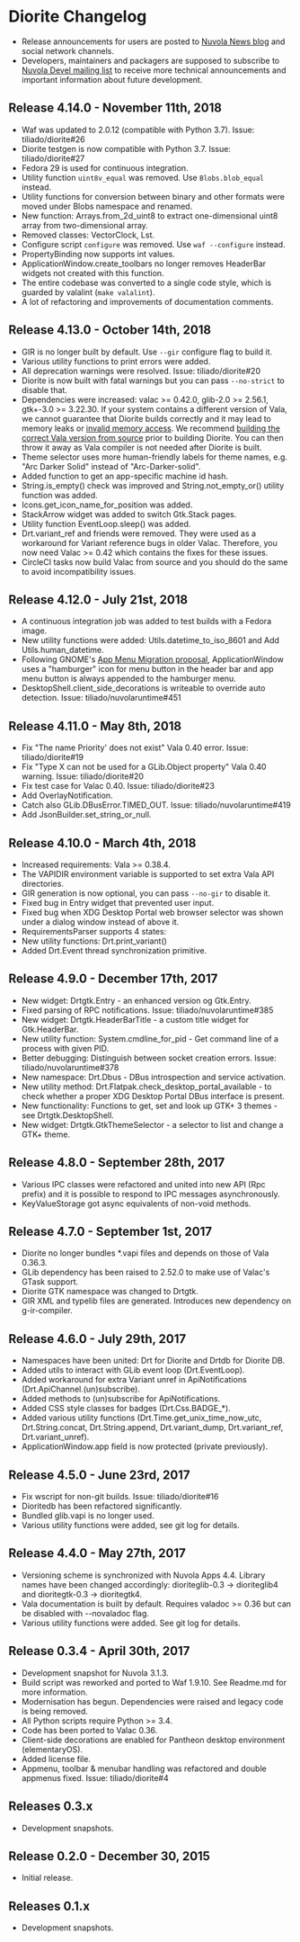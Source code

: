 Diorite Changelog
=================

 * Release announcements for users are posted to [Nuvola News blog](https://medium.com/nuvola-news)
   and social network channels.
 * Developers, maintainers and packagers are supposed to subscribe to
   [Nuvola Devel mailing list](https://groups.google.com/d/forum/nuvola-player-devel)
   to receive more technical announcements and important information about future development.

Release 4.14.0 - November 11th, 2018
------------------------------------

* Waf was updated to 2.0.12 (compatible with Python 3.7). Issue: tiliado/diorite#26
* Diorite testgen is now compatible with Python 3.7. Issue: tiliado/diorite#27
* Fedora 29 is used for continuous integration.
* Utility function `uint8v_equal` was removed. Use `Blobs.blob_equal` instead.
* Utility functions for conversion between binary and other formats were moved under Blobs namespace and renamed.
* New function: Arrays.from_2d_uint8 to extract one-dimensional uint8 array from two-dimensional array.
* Removed classes: VectorClock, Lst.
* Configure script `configure` was removed. Use `waf --configure` instead.
* PropertyBinding now supports int values.
* ApplicationWindow.create_toolbars no longer removes HeaderBar widgets not created with this function.
* The entire codebase was converted to a single code style, which is guarded by valalint (`make valalint`).
* A lot of refactoring and improvements of documentation comments.

Release 4.13.0 - October 14th, 2018
-----------------------------------

* GIR is no longer built by default. Use `--gir` configure flag to build it.
* Various utility functions to print errors were added.
* All deprecation warnings were resolved. Issue: tiliado/diorite#20
* Diorite is now built with fatal warnings but you can pass `--no-strict` to disable that.
* Dependencies were increased: valac >= 0.42.0, glib-2.0 >= 2.56.1, gtk+-3.0 >= 3.22.30.
  If your system contains a different version of Vala, we cannot guarantee that Diorite builds correctly and it
  may lead to memory leaks or [invalid memory access](https://github.com/tiliado/nuvolaruntime/issues/464).
  We recommend [building the correct Vala version from source](https://github.com/tiliado/diorite/commit/d56e4cf528237492cf30608d00fc6cd416e11437)
  prior to building Diorite. You can then throw it away as Vala compiler is not needed after Diorite is built.
* Theme selector uses more human-friendly labels for theme names, e.g. "Arc Darker Solid" instead of "Arc-Darker-solid".
* Added function to get an app-specific machine id hash.
* String.is_empty() check was improved and String.not_empty_or() utility function was added.
* Icons.get_icon_name_for_position was added.
* StackArrow widget was added to switch Gtk.Stack pages.
* Utility function EventLoop.sleep() was added.
* Drt.variant_ref and friends were removed. They were used as a workaround for Variant reference bugs in older Valac.
  Therefore, you now need Valac >= 0.42 which contains the fixes for these issues.
* CircleCI tasks now build Valac from source and you should do the same to avoid incompatibility issues.

Release 4.12.0 - July 21st, 2018
--------------------------------

* A continuous integration job was added to test builds with a Fedora image.
* New utility functions were added: Utils.datetime_to_iso_8601 and Add Utils.human_datetime.
* Following GNOME's [App Menu Migration proposal](https://wiki.gnome.org/Design/Whiteboards/AppMenuMigration),
  ApplicationWindow uses a "hamburger" icon for menu button in the header bar and app menu button is always appended to
  the hamburger menu.
* DesktopShell.client_side_decorations is writeable to override auto detection. Issue: tiliado/nuvolaruntime#451

Release 4.11.0 - May 8th, 2018
------------------------------

* Fix "The name Priority' does not exist" Vala 0.40 error. Issue: tiliado/diorite#19
* Fix "Type X can not be used for a GLib.Object property" Vala 0.40 warning. Issue: tiliado/diorite#20
* Fix test case for Valac 0.40. Issue: tiliado/diorite#23
* Add OverlayNotification.
* Catch also GLib.DBusError.TIMED_OUT. Issue: tiliado/nuvolaruntime#419
* Add JsonBuilder.set_string_or_null.


Release 4.10.0 - March 4th, 2018
--------------------------------

* Increased requirements: Vala >= 0.38.4.
* The VAPIDIR environment variable is supported to set extra Vala API directories.
* GIR generation is now optional, you can pass `--no-gir` to disable it.
* Fixed bug in Entry widget that prevented user input.
* Fixed bug when XDG Desktop Portal web browser selector was shown under a dialog window instead of above it.
* RequirementsParser supports 4 states:
* New utility functions: Drt.print_variant()
* Added Drt.Event thread synchronization primitive.

Release 4.9.0 - December 17th, 2017
-------------------------------

  * New widget: Drtgtk.Entry - an enhanced version og Gtk.Entry.
  * Fixed parsing of RPC notifications. Issue: tiliado/nuvolaruntime#385
  * New widget: Drtgtk.HeaderBarTitle - a custom title widget for Gtk.HeaderBar.
  * New utility function: System.cmdline_for_pid - Get command line of a process with given PID.
  * Better debugging: Distinguish between socket creation errors. Issue: tiliado/nuvolaruntime#378
  * New namespace: Drt.Dbus -  DBus introspection and service activation.
  * New utility method: Drt.Flatpak.check_desktop_portal_available - to check whether a proper XDG Desktop Portal
    DBus interface is present.
  * New functionality: Functions to get, set and look up GTK+ 3 themes - see Drtgtk.DesktopShell.
  * New widget: Drtgtk.GtkThemeSelector - a selector to list and change a GTK+ theme.

Release 4.8.0 - September 28th, 2017
--------------------------------

  * Various IPC classes were refactored and united into new API (Rpc prefix) and it is possible to respond
    to IPC messages asynchronously.
  * KeyValueStorage got async equivalents of non-void methods.

Release 4.7.0 - September 1st, 2017
--------------------------------

  * Diorite no longer bundles *.vapi files and depends on those of Vala 0.36.3.
  * GLib dependency has been raised to 2.52.0 to make use of Valac's GTask support.
  * Diorite GTK namespace was changed to Drtgtk.
  * GIR XML and typelib files are generated. Introduces new dependency on g-ir-compiler.

Release 4.6.0 - July 29th, 2017
-------------------------------

  * Namespaces have been united: Drt for Diorite and Drtdb for Diorite DB.
  * Added utils to interact with GLib event loop (Drt.EventLoop).
  * Added workaround for extra Variant unref in ApiNotifications (Drt.ApiChannel.(un)subscribe).
  * Added methods to (un)subscribe for ApiNotifications.
  * Added CSS style classes for badges (Drt.Css.BADGE_*).
  * Added various utility functions (Drt.Time.get_unix_time_now_utc, Drt.String.concat, Drt.String.append,
    Drt.variant_dump, Drt.variant_ref, Drt.variant_unref).
  * ApplicationWindow.app field is now protected (private previously).

Release 4.5.0 - June 23rd, 2017
-------------------------------

  * Fix wscript for non-git builds. Issue: tiliado/diorite#16
  * Dioritedb has been refactored significantly.
  * Bundled glib.vapi is no longer used.
  * Various utility functions were added, see git log for details.

Release 4.4.0 - May 27th, 2017
------------------------------

  * Versioning scheme is synchronized with Nuvola Apps 4.4. Library names have been changed accordingly:
    dioriteglib-0.3 → dioriteglib4 and dioritegtk-0.3 → dioritegtk4.
  * Vala documentation is built by default. Requires valadoc >= 0.36 but can be disabled with --novaladoc
    flag.
  * Various utility functions were added. See git log for details.

Release 0.3.4 - April 30th, 2017
--------------------------------

  * Development snapshot for Nuvola 3.1.3.
  * Build script was reworked and ported to Waf 1.9.10. See Readme.md for more information.
  * Modernisation has begun. Dependencies were raised and legacy code is being removed.
  * All Python scripts require Python >= 3.4.
  * Code has been ported to Valac 0.36.
  * Client-side decorations are enabled for Pantheon desktop environment (elementaryOS).
  * Added license file.
  * Appmenu, toolbar & menubar handling was refactored and double appmenus fixed. Issue: tiliado/diorite#4

Releases 0.3.x
--------------

  * Development snapshots.

Release 0.2.0 - December 30, 2015
---------------------------------

  * Initial release.

Releases 0.1.x
--------------

  * Development snapshots.
